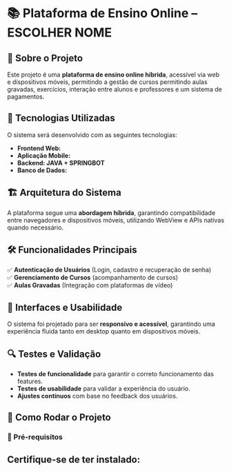 # 📚 Plataforma de Ensino Online – ESCOLHER NOME 

## 📌 Sobre o Projeto  
Este projeto é uma **plataforma de ensino online híbrida**, acessível via web e dispositivos móveis, permitindo a gestão de cursos permitindo aulas gravadas, exercícios, interação entre alunos e professores e um sistema de pagamentos.  

## 🚀 Tecnologias Utilizadas  
O sistema será desenvolvido com as seguintes tecnologias:  
- **Frontend Web:** 
- **Aplicação Mobile:** 
- **Backend: JAVA + SPRINGBOT** 
- **Banco de Dados:** 

## 🏗 Arquitetura do Sistema  
A plataforma segue uma **abordagem híbrida**, garantindo compatibilidade entre navegadores e dispositivos móveis, utilizando WebView e APIs nativas quando necessário.  

## 🛠 Funcionalidades Principais  
✅ **Autenticação de Usuários** (Login, cadastro e recuperação de senha)  
✅ **Gerenciamento de Cursos** (acompanhamento de cursos)  
✅ **Aulas Gravadas** (Integração com plataformas de vídeo)  

## 📱 Interfaces e Usabilidade  
O sistema foi projetado para ser **responsivo e acessível**, garantindo uma experiência fluida tanto em desktop quanto em dispositivos móveis.  

## 🔍 Testes e Validação  
- **Testes de funcionalidade** para garantir o correto funcionamento das features.  
- **Testes de usabilidade** para validar a experiência do usuário.  
- **Ajustes contínuos** com base no feedback dos usuários.  

## 📌 Como Rodar o Projeto  

### 🔧 Pré-requisitos  
Certifique-se de ter instalado:  
------
